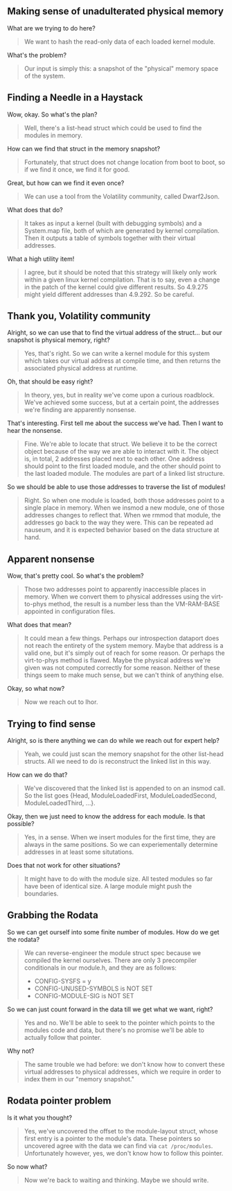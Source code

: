 ## Making sense of unadulterated physical memory

What are we trying to do here?
> We want to hash the read-only data of each loaded kernel module.

What's the problem?
> Our input is simply this: a snapshot of the "physical" memory space of the system.

## Finding a Needle in a Haystack

Wow, okay. So what's the plan?
> Well, there's a list-head struct which could be used to find the modules in memory.

How can we find that struct in the memory snapshot?
> Fortunately, that struct does not change location from boot to boot, so if we find it once, we find it for good.

Great, but how can we find it even once?
> We can use a tool from the Volatility community, called Dwarf2Json.

What does that do?
> It takes as input a kernel (built with debugging symbols) and a System.map
> file, both of which are generated by kernel compilation. Then it outputs a
> table of symbols together with their virtual addresses.

What a high utility item!
> I agree, but it should be noted that this strategy will likely only work
> within a given linux kernel compilation. That is to say, even a change in the
> patch of the kernel could give different results. So 4.9.275 might yield
> different addresses than 4.9.292. So be careful.

## Thank you, Volatility community

Alright, so we can use that to find the virtual address of the struct... but our snapshot is physical memory, right?
> Yes, that's right. So we can write a kernel module for this system which
> takes our virtual address at compile time, and then returns the associated
> physical address at runtime.

Oh, that should be easy right?
> In theory, yes, but in reality we've come upon a curious roadblock. We've
> achieved some success, but at a certain point, the addresses we're finding
> are apparently nonsense.

That's interesting. First tell me about the success we've had. Then I want to hear the nonsense.
> Fine. We're able to locate that struct. We believe it to be the correct
> object because of the way we are able to interact with it. The object is, in
> total, 2 addresses placed next to each other. One address should point to the
> first loaded module, and the other should point to the last loaded module.
> The modules are part of a linked list structure.

So we should be able to use those addresses to traverse the list of modules!
> Right. So when one module is loaded, both those addresses point to a single
> place in memory. When we insmod a new module, one of those addresses changes
> to reflect that. When we rmmod that module, the addresses go back to the way
> they were. This can be repeated ad nauseum, and it is expected behavior based
> on the data structure at hand.

## Apparent nonsense

Wow, that's pretty cool. So what's the problem?
> Those two addresses point to apparently inaccessible places in memory. When
> we convert them to physical addresses using the virt-to-phys method, the
> result is a number less than the VM-RAM-BASE appointed in configuration
> files.

What does that mean?
> It could mean a few things. Perhaps our introspection dataport does not reach
> the entirety of the system memory. Maybe that address is a valid one, but
> it's simply out of reach for some reason. Or perhaps the virt-to-phys method
> is flawed. Maybe the physical address we're given was not computed correctly
> for some reason. Neither of these things seem to make much sense, but we
> can't think of anything else.

Okay, so what now?
> Now we reach out to Ihor.

## Trying to find sense
Alright, so is there anything we can do while we reach out for expert help?
> Yeah, we could just scan the memory snapshot for the other list-head structs.
> All we need to do is reconstruct the linked list in this way.

How can we do that?
> We've discovered that the linked list is appended to on an insmod call. So
> the list goes {Head, ModuleLoadedFirst, ModuleLoadedSecond,
> ModuleLoadedThird, ...}.

Okay, then we just need to know the address for each module. Is that possible?
> Yes, in a sense. When we insert modules for the first time, they are always
> in the same positions. So we can experiementally determine addresses in at
> least some situtations.

Does that not work for other situations?
> It might have to do with the module size. All tested modules so far have been
> of identical size. A large module might push the boundaries.

## Grabbing the Rodata
So we can get ourself into some finite number of modules. How do we get the rodata?
> We can reverse-engineer the module struct spec because we compiled the kernel
> ourselves. There are only 3 precompiler conditionals in our module.h, and
> they are as follows:
> * CONFIG-SYSFS = y
> * CONFIG-UNUSED-SYMBOLS is NOT SET
> * CONFIG-MODULE-SIG is NOT SET

So we can just count forward in the data till we get what we want, right?
> Yes and no. We'll be able to seek to the pointer which points to the modules
> code and data, but there's no promise we'll be able to actually follow that
> pointer.

Why not?
> The same trouble we had before: we don't know how to convert these virtual
> addresses to physical addresses, which we require in order to index them in
> our "memory snapshot."

## Rodata pointer problem
Is it what you thought?
> Yes, we've uncovered the offset to the module-layout struct, whose first
> entry is a pointer to the module's data. These pointers so uncovered agree
> with the data we can find via `cat /proc/modules`. Unfortunately however, yes, we don't
> know how to follow this pointer.

So now what?
> Now we're back to waiting and thinking. Maybe we should write.
